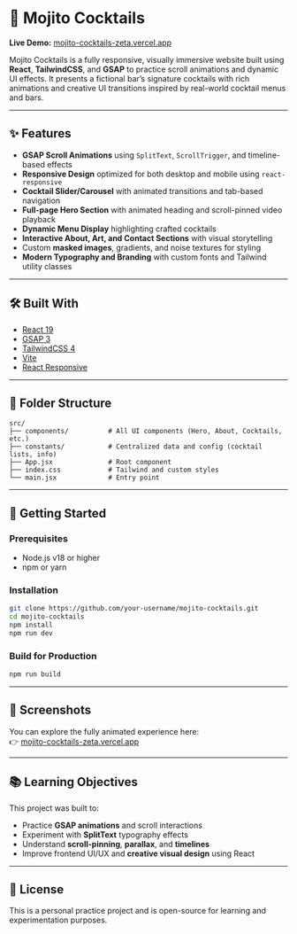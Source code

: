 # 🍹 Mojito Cocktails

**Live Demo:** [mojito-cocktails-zeta.vercel.app](https://mojito-cocktails-zeta.vercel.app/)

Mojito Cocktails is a fully responsive, visually immersive website built using **React**, **TailwindCSS**, and **GSAP** to practice scroll animations and dynamic UI effects. It presents a fictional bar’s signature cocktails with rich animations and creative UI transitions inspired by real-world cocktail menus and bars.

---

## ✨ Features

- **GSAP Scroll Animations** using `SplitText`, `ScrollTrigger`, and timeline-based effects
- **Responsive Design** optimized for both desktop and mobile using `react-responsive`
- **Cocktail Slider/Carousel** with animated transitions and tab-based navigation
- **Full-page Hero Section** with animated heading and scroll-pinned video playback
- **Dynamic Menu Display** highlighting crafted cocktails
- **Interactive About, Art, and Contact Sections** with visual storytelling
- Custom **masked images**, gradients, and noise textures for styling
- **Modern Typography and Branding** with custom fonts and Tailwind utility classes

---

## 🛠️ Built With

- [React 19](https://reactjs.org/)
- [GSAP 3](https://greensock.com/gsap/)
- [TailwindCSS 4](https://tailwindcss.com/)
- [Vite](https://vitejs.dev/)
- [React Responsive](https://www.npmjs.com/package/react-responsive)

---

## 📁 Folder Structure

```
src/
├── components/          # All UI components (Hero, About, Cocktails, etc.)
├── constants/           # Centralized data and config (cocktail lists, info)
├── App.jsx              # Root component
├── index.css            # Tailwind and custom styles
└── main.jsx             # Entry point
```

---

## 🚀 Getting Started

### Prerequisites

- Node.js v18 or higher
- npm or yarn

### Installation

```bash
git clone https://github.com/your-username/mojito-cocktails.git
cd mojito-cocktails
npm install
npm run dev
```

### Build for Production

```bash
npm run build
```

---

## 📸 Screenshots

You can explore the fully animated experience here:  
👉 [mojito-cocktails-zeta.vercel.app](https://mojito-cocktails-zeta.vercel.app/)

---

## 📚 Learning Objectives

This project was built to:

- Practice **GSAP animations** and scroll interactions
- Experiment with **SplitText** typography effects
- Understand **scroll-pinning**, **parallax**, and **timelines**
- Improve frontend UI/UX and **creative visual design** using React

---

## 📄 License

This is a personal practice project and is open-source for learning and experimentation purposes.
